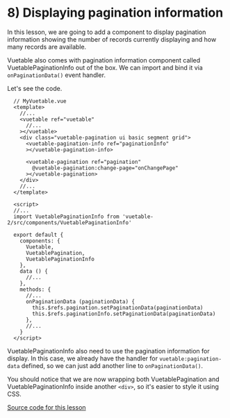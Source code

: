 # 8) Displaying pagination information

In this lesson, we are going to add a component to display pagination information showing the number of records currently displaying and how many records are available.

Vuetable also comes with pagination information component called VuetablePaginationInfo out of the box. We can import and bind it via `onPaginationData()` event handler.

Let's see the code.

```vue
  // MyVuetable.vue
  <template>
    //...
    <vuetable ref="vuetable"
      //...
    ></vuetable>
    <div class="vuetable-pagination ui basic segment grid">
      <vuetable-pagination-info ref="paginationInfo"
      ></vuetable-pagination-info>

      <vuetable-pagination ref="pagination"
        @vuetable-pagination:change-page="onChangePage"
      ></vuetable-pagination>
    </div>
    //...
  </template>
  
  <script>
  //...
  import VuetablePaginationInfo from 'vuetable-2/src/components/VuetablePaginationInfo'

  export default {
    components: {
      Vuetable,
      VuetablePagination,
      VuetablePaginationInfo
    },
    data () {
      //...    
    },
    methods: {
      //...
      onPaginationData (paginationData) {
        this.$refs.pagination.setPaginationData(paginationData)
        this.$refs.paginationInfo.setPaginationData(paginationData)
      },
      //...
    }
  </script>
```

VuetablePaginationInfo also need to use the pagination information for display. In this case, we already have the handler for `vuetable:pagination-data` defined, so we can just add another line to `onPaginationData()`.

You should notice that we are now wrapping both VuetablePagination and VuetablePaginationInfo inside another `<div>`, so it's easier to style it using CSS.

[Source code for this lesson](https://github.com/ratiw/vuetable-2-tutorial/tree/lesson-8)
